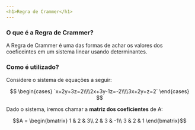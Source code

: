 ```yaml
---
<h1>Regra de Crammer</h1>
---
```


### O que é a Regra de Crammer?

A Regra de Crammer é uma das formas de achar os valores dos coeficeintes em um sistema linear usando determinantes.

### Como é utilizado?

Considere o sistema de equações a seguir:

$$
\begin{cases} `x+2y+3z=2\\\\2x+3y-1z=-2\\\\3x+2y+z=2` \end{cases}
$$

Dado o sistema, iremos chamar a <r>**matriz dos coeficientes**</r> de A:

$$A = \begin{bmatrix}
1 & 2 & 3\\
2 & 3 & -1\\
3 & 2 & 1
\end{bmatrix}$$
